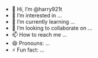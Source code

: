 - 👋 Hi, I’m @harry921t
- 👀 I’m interested in ...
- 🌱 I’m currently learning ...
- 💞️ I’m looking to collaborate on ...
- 📫 How to reach me ...
- 😄 Pronouns: ...
- ⚡ Fun fact: ...

<!---
harry921t/harry921t is a ✨ special ✨ repository because its `README.md` (this file) appears on your GitHub profile.
You can click the Preview link to take a look at your changes.
--->

